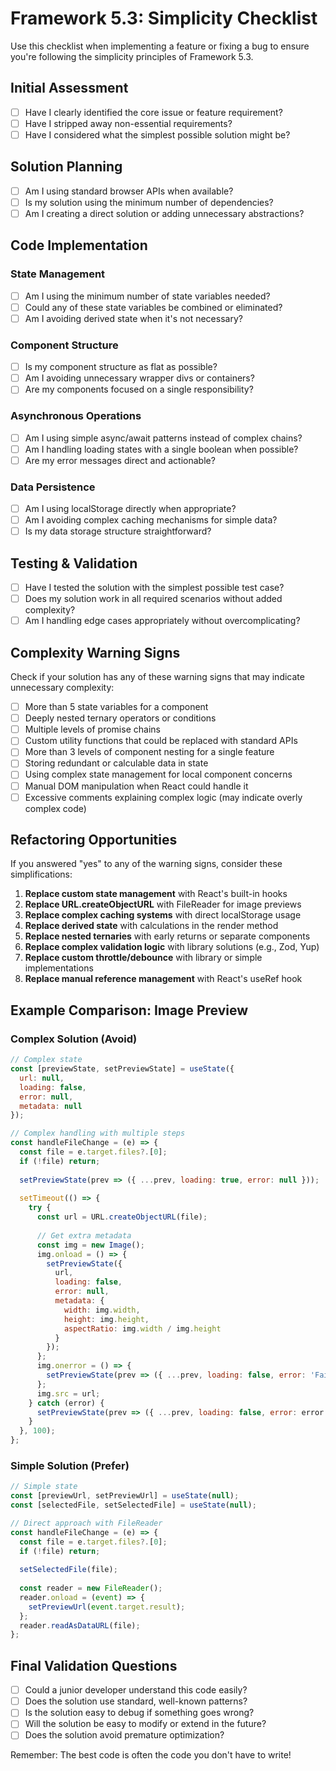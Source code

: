 # Framework 5.3: Simplicity Checklist

Use this checklist when implementing a feature or fixing a bug to ensure you're following the simplicity principles of Framework 5.3.

## Initial Assessment

- [ ] Have I clearly identified the core issue or feature requirement?
- [ ] Have I stripped away non-essential requirements?
- [ ] Have I considered what the simplest possible solution might be?

## Solution Planning

- [ ] Am I using standard browser APIs when available? 
- [ ] Is my solution using the minimum number of dependencies?
- [ ] Am I creating a direct solution or adding unnecessary abstractions?

## Code Implementation

### State Management
- [ ] Am I using the minimum number of state variables needed?
- [ ] Could any of these state variables be combined or eliminated?
- [ ] Am I avoiding derived state when it's not necessary?

### Component Structure
- [ ] Is my component structure as flat as possible?
- [ ] Am I avoiding unnecessary wrapper divs or containers?
- [ ] Are my components focused on a single responsibility?

### Asynchronous Operations
- [ ] Am I using simple async/await patterns instead of complex chains?
- [ ] Am I handling loading states with a single boolean when possible?
- [ ] Are my error messages direct and actionable?

### Data Persistence
- [ ] Am I using localStorage directly when appropriate?
- [ ] Am I avoiding complex caching mechanisms for simple data?
- [ ] Is my data storage structure straightforward?

## Testing & Validation

- [ ] Have I tested the solution with the simplest possible test case?
- [ ] Does my solution work in all required scenarios without added complexity?
- [ ] Am I handling edge cases appropriately without overcomplicating?

## Complexity Warning Signs

Check if your solution has any of these warning signs that may indicate unnecessary complexity:

- [ ] More than 5 state variables for a component
- [ ] Deeply nested ternary operators or conditions
- [ ] Multiple levels of promise chains
- [ ] Custom utility functions that could be replaced with standard APIs
- [ ] More than 3 levels of component nesting for a single feature
- [ ] Storing redundant or calculable data in state
- [ ] Using complex state management for local component concerns
- [ ] Manual DOM manipulation when React could handle it
- [ ] Excessive comments explaining complex logic (may indicate overly complex code)

## Refactoring Opportunities

If you answered "yes" to any of the warning signs, consider these simplifications:

1. **Replace custom state management** with React's built-in hooks
2. **Replace URL.createObjectURL** with FileReader for image previews
3. **Replace complex caching systems** with direct localStorage usage
4. **Replace derived state** with calculations in the render method
5. **Replace nested ternaries** with early returns or separate components
6. **Replace complex validation logic** with library solutions (e.g., Zod, Yup)
7. **Replace custom throttle/debounce** with library or simple implementations
8. **Replace manual reference management** with React's useRef hook

## Example Comparison: Image Preview

### Complex Solution (Avoid)
```javascript
// Complex state
const [previewState, setPreviewState] = useState({ 
  url: null, 
  loading: false, 
  error: null, 
  metadata: null 
});

// Complex handling with multiple steps
const handleFileChange = (e) => {
  const file = e.target.files?.[0];
  if (!file) return;
  
  setPreviewState(prev => ({ ...prev, loading: true, error: null }));
  
  setTimeout(() => {
    try {
      const url = URL.createObjectURL(file);
      
      // Get extra metadata
      const img = new Image();
      img.onload = () => {
        setPreviewState({
          url,
          loading: false,
          error: null,
          metadata: {
            width: img.width,
            height: img.height,
            aspectRatio: img.width / img.height
          }
        });
      };
      img.onerror = () => {
        setPreviewState(prev => ({ ...prev, loading: false, error: 'Failed to load image' }));
      };
      img.src = url;
    } catch (error) {
      setPreviewState(prev => ({ ...prev, loading: false, error: error.message }));
    }
  }, 100);
};
```

### Simple Solution (Prefer)
```javascript
// Simple state
const [previewUrl, setPreviewUrl] = useState(null);
const [selectedFile, setSelectedFile] = useState(null);

// Direct approach with FileReader
const handleFileChange = (e) => {
  const file = e.target.files?.[0];
  if (!file) return;
  
  setSelectedFile(file);
  
  const reader = new FileReader();
  reader.onload = (event) => {
    setPreviewUrl(event.target.result);
  };
  reader.readAsDataURL(file);
};
```

## Final Validation Questions

- [ ] Could a junior developer understand this code easily?
- [ ] Does the solution use standard, well-known patterns?
- [ ] Is the solution easy to debug if something goes wrong?
- [ ] Will the solution be easy to modify or extend in the future?
- [ ] Does the solution avoid premature optimization?

Remember: The best code is often the code you don't have to write!